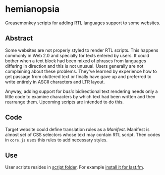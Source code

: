 hemianopsia
===========

Greasemonkey scripts for adding RTL languages support to some websites.


Abstract
--------
Some websites are not properly styled to render RTL scripts. This happens commonly in Web 2.0 and specially for texts entered by users.
It could bother when a text block had been mixed of phrases from languages differing in direction and this is not unusual.
Users generally are not complaining about these problems. They've learned by experience how to get passage from cluttered text or finally have gave up and preferred to write entirely in ASCII characters and LTR layout.


Anyway, adding support for *basic* bidirectional text rendering needs only a little code to examine characters by which text had been written and then rearrange them. Upcoming scripts are intended to do this.

Code
----
Target website could define translation rules as a *Manifest*. Manifest is almost set of CSS selectors whose text may contain RTL script. Then codes in `core.js` uses this rules to add necessary styles.


Use
---
User scripts resides in [script folder](https://github.com/reith/hemianopsia/tree/master/script).
For example [install it for last.fm](https://github.com/reith/hemianopsia/raw/master/script/lastfm.user.js).
